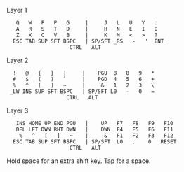 Layer 1

    
       Q   W   F   P   G     |     J   L   U   Y   :
       A   R   S   T   D     |     H   N   E   I   O
       Z   X   C   V   B     |     K   M   <   >   ?
      ESC TAB SUP SFT BSPC   | SP/SFT _RS   -   '  ENT
                        CTRL   ALT
     


Layer 2
    
    
      !   @   {   }   |     |    PGU  8   8   9   *
      #   $   (   )   `     |    PGD  4   5   6   +
      %   ^   [   ]   ~     |     &   1   2   3   \
     _LW INS SUP SFT BSPC   | SP/SFT L0   -   0   =
                       CTRL   ALT
     


Layer 3

    
       INS HOME UP END PGU   |    UP   F7   F8   F9   F10
       DEL LFT DWN RHT DWN   |    DWN  F4   F5   F6   F11
        %   ^   [   ]   ~    |     &   F1   F2   F3   F12
      ESC TAB SUP SFT BSPC   | SP/SFT  L0   .    0   RESET
                        CTRL   ALT
     
Hold space for an extra shift key. Tap for a space.
